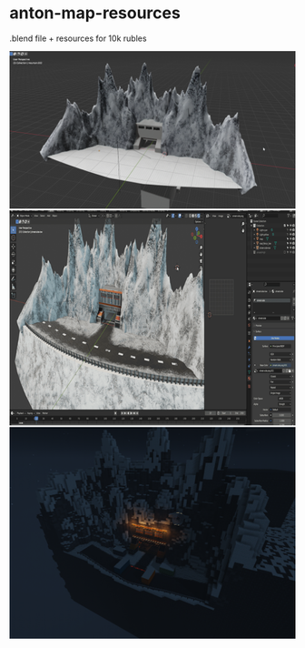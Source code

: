 # anton-map-resources
.blend file + resources for 10k rubles

![blend preview](git-screens/alpha-carcas.png)</br>
![blend preview](git-screens/alpha-carcas-2.png)</br>
![original](git-screens/orig.png)</br>
